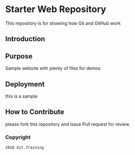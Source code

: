 # Starter Web Repository

This repository is for showing how Git and GitHub work

## Introduction


## Purpose

Sample website with plenty of files for demos


## Deployment

this is a sample

## How to Contribute

please fork this repository and issue Pull request for review.

### Copyright
	2018 Git.Training
	